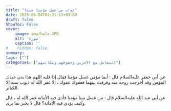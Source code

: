 ```yaml
---
title: "ثواب من غسل مؤمنا ميتا"
date: 2023-06-04T01:21:13+03:00
draft: false
ShowToc: False
cover:
    image: img/hala.JPG
    alt: 'صورة'
    caption: ''
#    hidden: false
summary: 
tags: [""]
categories: ["التعامل مع الآخرين وحقوقهم ومكانتهم"]
---
```

عن
أبي جعفر عليه‌السلام قال : أيما مؤمن غسل مؤمنا فقال إذا قلبه اللهم هذا
بدن عبدك المؤمن وقد أخرجت روحه منه وفرقت بينهما فعفوك عفوك ،
إلا غفر الله له ذنوب سنة إلا الكبائر.

عن أبي عبد الله عليه‌السلام قال : من غسل ميتا مؤمنا فأدى فيه الأمانة غفر الله
له ، قال وكيف يؤدي فيه الأمانة؟ قال لا يخبر بما يرى.


